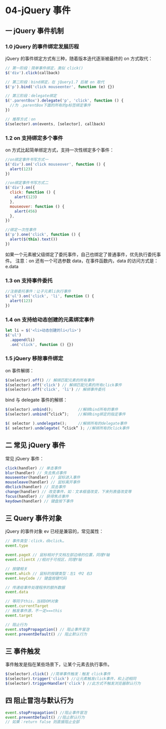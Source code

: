 # 04-jQuery 事件

## 一 jQuery 事件机制

### 1.0 jQuery 的事件绑定发展历程

jQuery 的事件绑定方式有三种，随着版本迭代逐渐被最终的 on 方式取代：

```js
// 第一阶段：简单事件绑定，类似 click()
$('div').click(callback)

// 第二阶段：bind绑定，在 jQuery1.7 后被 on 取代
$('p').bind('click mouseenter', function (e) {})

// 第三阶段：delegate绑定
$('.parentBox').delegate('p', 'click', function () {
  //为 .parentBox下面的所有的p标签绑定事件
})

// 推荐方式：on
$(selector).on(events, [selector], callback)
```

### 1.2 on 支持绑定多个事件

on 方式比起简单绑定方式，支持一次性绑定多个事件：

```js
//on绑定事件书写方式一
$('div').on('click mouseover', function () {
  alert(123)
})

//on绑定事件书写方式二
$('div').on({
  click: function () {
    alert(123)
  },
  mouseover: function () {
    alert(456)
  },
})

//绑定一次性事件
$('p').one('click', function () {
  alert($(this).text())
})
```

如果一个元素被父级绑定了委托事件，自己也绑定了普通事件，优先执行委托事件。
注意：on 还有一个可选参数 data，在事件函数内，data 的访问方式是：e.data

### 1.3 on 支持事件委托

```js
//注册委托事件：让子元素li执行事件
$('ul').on('click', 'li', function () {
  alert(123)
})
```

### 1.4 on 支持给动态创建的元素绑定事件

```js
let li = $('<li>动态创建的li</li>')
$('ul')
  .append(li)
  .on('click', function () {})
```

### 1.5 jQuery 移除事件绑定

on 事件解绑：

```js
$(selector).off() // 解绑匹配元素的所有事件
$(selector).off('click') // 解绑匹配元素的所有click事件
$(selector).off('click', 'li') // 解绑事件委托
```

bind 与 delegate 事件的解绑：

```js
$(selector).unbind();           //解绑bind所有的事件
$(selector).unbind(“click”);    //解绑bing绑定的指定事件

$( selector ).undelegate();     //解绑所有的delegate事件
$( selector).undelegate( “click” ); //解绑所有的click事件
```

## 二 常见 jQuery 事件

常见 jQuery 事件：

```js
click(handler) // 单击事件
blur(handler) // 失去焦点事件
mouseenter(handler) // 鼠标进入事件
mouseleave(handler) // 鼠标离开事件
dbclick(handler) // 双击事件
change(handler) // 改变事件，如：文本框值改变，下来列表值改变等
focus(handler) // 获得焦点事件
keydown(handler) // 键盘按下事件
```

## 三 Query 事件对象

jQuery 的事件对象 ev 已经是兼容的，常见属性：

```js
// 事件类型：click，dbclick…
event.type

event.pageX // 鼠标相对于文档左部边缘的位置，同理Y轴
event.clientX //相对于可视区，同理Y轴

// 按键相关
event.which // 鼠标的按键类型：左1 中2 右3
event.keyCode // 键盘按键代码

// 传递给事件处理程序的额外数据
event.data

// 等同于this，当前DOM对象
event.currentTarget
// 触发事件源，不一定===this
event.target

// 阻止行为
event.stopPropagation() // 阻止事件冒泡
event.preventDefault() // 阻止默认行为
```

## 三 事件触发

事件触发是指在某些场景下，让某个元素去执行事件。

```javascript
$(selector).click() //简单事件触发：触发 click事件
$(selector).trigger('click') //让元素触发click事件，和上述相同
$(selector).triggerHandler('click') //此方式不触发浏览器默认行为
```

## 四 阻止冒泡与默认行为

```javascript
event.stopPropagation() //阻止事件冒泡
event.preventDefault() //阻止默认行为
// 如果：return false 则直接阻止全部
```
